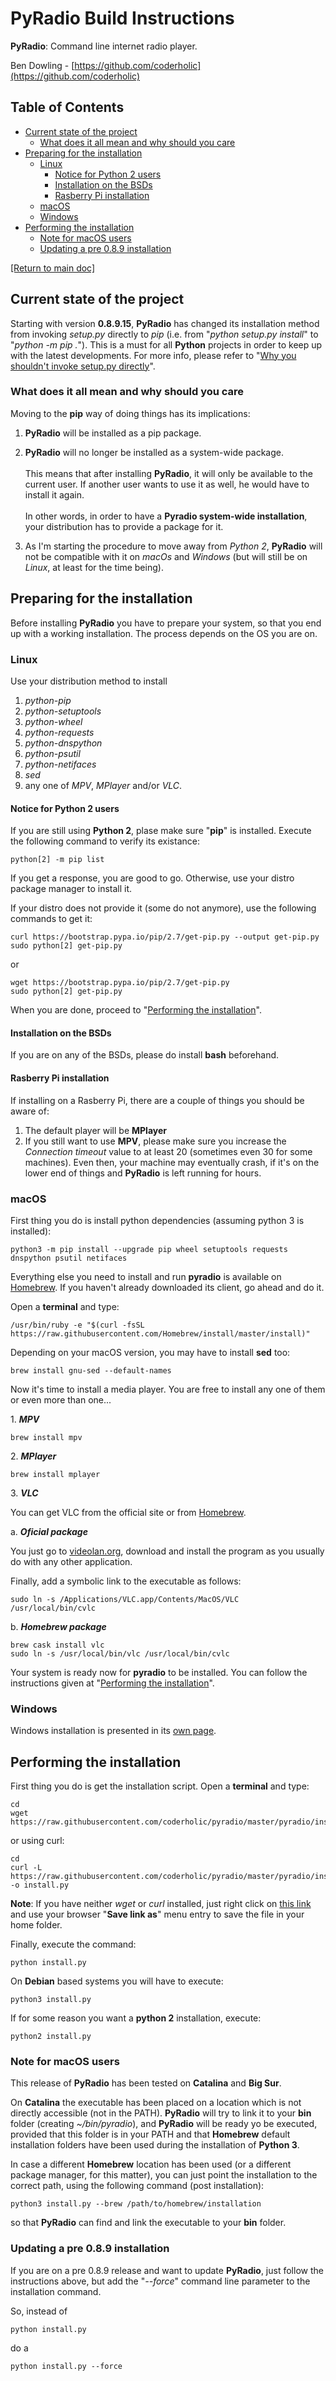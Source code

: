 # PyRadio Build Instructions

**PyRadio**: Command line internet radio player.

Ben Dowling - [https://github.com/coderholic](https://github.com/coderholic)

## Table of Contents
<!-- vim-markdown-toc Marked -->

* [Current state of the project](#current-state-of-the-project)
    * [What does it all mean and why should you care](#what-does-it-all-mean-and-why-should-you-care)
* [Preparing for the installation](#preparing-for-the-installation)
    * [Linux](#linux)
        * [Notice for Python 2 users](#notice-for-python-2-users)
        * [Installation on the BSDs](#installation-on-the-bsds)
        * [Rasberry Pi installation](#rasberry-pi-installation)
    * [macOS](#macos)
    * [Windows](#windows)
* [Performing the installation](#performing-the-installation)
    * [Note for macOS users](#note-for-macos-users)
    * [Updating a pre 0.8.9 installation](#updating-a-pre-0.8.9-installation)

<!-- vim-markdown-toc -->

[[Return to main doc]](README.md)

## Current state of the project

Starting with version **0.8.9.15**, **PyRadio** has changed its installation method from invoking *setup.py* directly to *pip* (i.e. from "*python setup.py install*" to "*python -m pip .*"). This is a must for all **Python** projects in order to keep up with the latest developments. For more info, please refer to "[Why you shouldn't invoke setup.py directly](https://blog.ganssle.io/articles/2021/10/setup-py-deprecated.html)".

### What does it all mean and why should you care

Moving to the **pip** way of doing things has its implications:

1. **PyRadio** will be installed as a pip package.

2. **PyRadio** will no longer be installed as a system-wide package. \
\
This means that after installing **PyRadio**, it will only be available to the current user. If another user wants to use it as well, he would have to install it again. \
\
In other words, in order to have a **Pyradio system-wide installation**, your distribution has to provide a package for it.

3. As I'm starting the procedure to move away from *Python 2*, **PyRadio** will not be compatible with it on *macOs* and *Windows* (but will still be on *Linux*, at least for the time being).


## Preparing for the installation

Before installing **PyRadio** you have to prepare your system, so that you end up with a working installation. The process depends on the OS you are on.


### Linux

Use your distribution method to install

1. *python-pip*
2. *python-setuptools*
3. *python-wheel*
4. *python-requests*
5. *python-dnspython*
6. *python-psutil*
6. *python-netifaces*
7. *sed*
8. any one of *MPV*, *MPlayer* and/or *VLC*.

#### Notice for Python 2 users

If you are still using **Python 2**, plase make sure "**pip**" is installed. Execute the following command to verify its existance:

    python[2] -m pip list

If you get a response, you are good to go. Otherwise, use your distro package manager to install it.

If your distro does not provide it (some do not anymore), use the following commands to get it:

    curl https://bootstrap.pypa.io/pip/2.7/get-pip.py --output get-pip.py
    sudo python[2] get-pip.py

or

    wget https://bootstrap.pypa.io/pip/2.7/get-pip.py
    sudo python[2] get-pip.py

When you are done, proceed to  "[Performing the installation](#performing-the-installation)".

#### Installation on the BSDs

If you are on any of the BSDs, please do install **bash** beforehand.


#### Rasberry Pi installation

If installing on a Rasberry Pi, there are a couple of things you should be aware of:

1. The default player will be **MPlayer**
3. If you still want to use **MPV**, please make sure you increase the *Connection timeout* value to at least 20 (sometimes even 30 for some machines). Even then, your machine may eventually crash, if it's on the lower end of things and **PyRadio** is left running for hours.


### macOS

First thing you do is install python dependencies (assuming python 3 is installed):

    python3 -m pip install --upgrade pip wheel setuptools requests dnspython psutil netifaces

Everything else you need to install and run **pyradio** is available on [Homebrew](https://github.com/Homebrew/homebrew). If you haven't already downloaded its client, go ahead and do it.

Open a **terminal** and type:

    /usr/bin/ruby -e "$(curl -fsSL https://raw.githubusercontent.com/Homebrew/install/master/install)"

Depending on your macOS version, you may have to install **sed** too:

    brew install gnu-sed --default-names

Now it's time to install a media player. You are free to install any one of them or even more than one...

1\. ***MPV***

    brew install mpv

2\. ***MPlayer***

    brew install mplayer

3\. ***VLC***

You  can get VLC from the official site or from [Homebrew](https://github.com/Homebrew/homebrew).

a\. ***Oficial package***

You just go to [videolan.org](http://www.videolan.org/vlc/download-macos.html),  download and install the program as you usually do with any other application.

Finally, add a symbolic link to the executable as follows:

    sudo ln -s /Applications/VLC.app/Contents/MacOS/VLC /usr/local/bin/cvlc

b\. ***Homebrew package***

    brew cask install vlc
    sudo ln -s /usr/local/bin/vlc /usr/local/bin/cvlc

Your system is ready now for **pyradio** to be installed. You can follow the instructions given at "[Performing the installation](#performing-the-installation)".

### Windows

Windows installation is presented in its [own page](windows.md).

## Performing the installation

First thing you do is get the installation script. Open a **terminal** and type:

    cd
    wget https://raw.githubusercontent.com/coderholic/pyradio/master/pyradio/install.py

or using curl:

    cd
    curl -L https://raw.githubusercontent.com/coderholic/pyradio/master/pyradio/install.py -o install.py

**Note**: If you have neither *wget* or *curl* installed, just right click on [this link](https://raw.githubusercontent.com/coderholic/pyradio/master/pyradio/install.py) and use your browser "**Save link as**" menu entry to save the file in your home folder.

Finally, execute the command:

    python install.py

On **Debian** based systems you will have to execute:

    python3 install.py

If for some reason you want a **python 2** installation, execute:

    python2 install.py


### Note for macOS users

This release of **PyRadio** has been tested on **Catalina** and **Big Sur**.

On **Catalina** the executable has been placed on a location which is not directly accessible (not in the PATH). **PyRadio** will try to link it to your **bin** folder (creating *~/bin/pyradio*), and **PyRadio** will be ready yo be executed, provided that this folder is in your PATH and that **Homebrew** default installation folders have been used during the installation of **Python 3**.

In case a different **Homebrew** location has been used (or a different package manager, for this matter), you can just point the installation to the correct path, using the following command (post installation):

    python3 install.py --brew /path/to/homebrew/installation

so that **PyRadio** can find and link the executable to your **bin** folder.

### Updating a pre 0.8.9 installation

If you are on a pre 0.8.9 release and want to update **PyRadio**, just follow the instructions above, but add the "*--force*" command line parameter to the installation command.

So, instead of

    python install.py

do a

    python install.py --force

